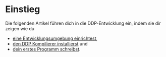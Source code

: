 # Einstieg

Die folgenden Artikel führen dich in die DDP-Entwicklung ein, indem sie dir zeigen wie du 
* [eine Entwicklungsumgebung einrichtest](/p/Einstieg/Entwicklungs-umgebung%20einrichten), 
* [den DDP Kompilierer installierst](/p/Einstieg/Installieren) und
* [dein erstes Programm schreibst](/p/Einstieg/Erstes%20Programm).